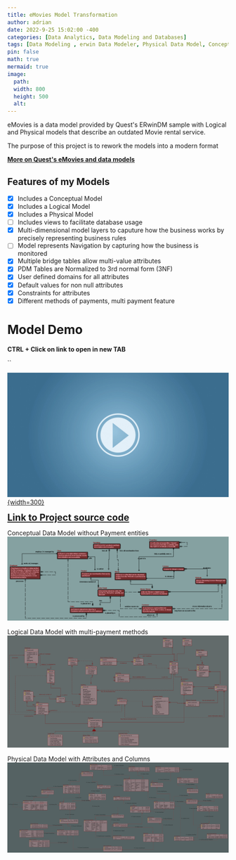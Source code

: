 ```yaml
---
title: eMovies Model Transformation
author: adrian
date: 2022-9-25 15:02:00 -400
categories: [Data Analytics, Data Modeling and Databases]
tags: [Data Modeling , erwin Data Modeler, Physical Data Model, Conceptual Data Model , Logical Data Model, SQL Server, Quest Software]
pin: false
math: true
mermaid: true
image:
  path: 
  width: 800
  height: 500
  alt: 
---
```


eMovies is a data model provided by Quest's ERwinDM sample with Logical and Physical models that describe an outdated Movie rental service.

The purpose of this project is to rework the models into a modern format

<a href='https://github.com/adrianmnh/dm-vm' style='font-size:1em; font-weight:bold'> More on Quest's eMovies and data models </a>

## Features of my Models

- [X] Includes a Conceptual Model
- [X] Includes a Logical Model
- [X] Includes a Physical Model
- [ ] Includes views to facilitate database usage
- [X] Multi-dimensional model layers to caputure how the business works by precisely representing business rules
- [ ] Model represents Navigation by capturing how the business is monitored
- [X] Multiple bridge tables allow multi-value attributes
- [X] PDM Tables are Normalized to 3rd normal form (3NF)
- [X] User defined domains for all attributes
- [X] Default values for non null attributes
- [X] Constraints for attributes
- [X] Different methods of payments, multi payment feature
  
# Model Demo

**CTRL + Click on link to open in new TAB**

``

[![GoogleDriveLink](https://github.com/adrianmnh/adrianmnh.github.io/blob/mainBranch/assets/img/video.jpg?raw=true){width=300}](https://drive.google.com/file/d/1CM1FJJYBrqyxCldJN0Mcd0Y1VMcKwdBe/view?usp=sharing)


<a href='https://github.com/adrianmnh/dm-vm/tree/mainBranch/project1' style='font-size:1.5em; font-weight:bold'> Link to Project source code </a>



Conceptual Data Model without Payment entities
<img src="https://raw.githubusercontent.com/adrianmnh/dm-vm/mainBranch/project1/Diagrams/ConceptualModel.png" >

Logical Data Model with multi-payment methods
<img src="https://raw.githubusercontent.com/adrianmnh/dm-vm/mainBranch/project1/Diagrams/LogicalModel.png" >

Physical Data Model with Attributes and Columns
<img src="https://raw.githubusercontent.com/adrianmnh/dm-vm/mainBranch/project1/Diagrams/PhysicalModel.png" >
